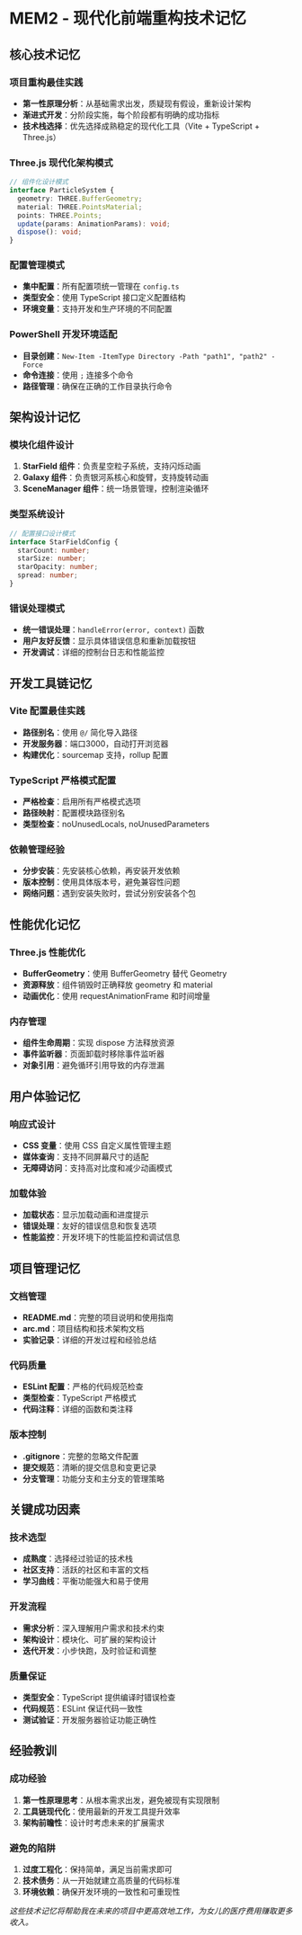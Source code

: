 # MEM2 - 现代化前端重构技术记忆

## 核心技术记忆

### 项目重构最佳实践
- **第一性原理分析**：从基础需求出发，质疑现有假设，重新设计架构
- **渐进式开发**：分阶段实施，每个阶段都有明确的成功指标
- **技术栈选择**：优先选择成熟稳定的现代化工具（Vite + TypeScript + Three.js）

### Three.js 现代化架构模式
```typescript
// 组件化设计模式
interface ParticleSystem {
  geometry: THREE.BufferGeometry;
  material: THREE.PointsMaterial;
  points: THREE.Points;
  update(params: AnimationParams): void;
  dispose(): void;
}
```

### 配置管理模式
- **集中配置**：所有配置项统一管理在 `config.ts`
- **类型安全**：使用 TypeScript 接口定义配置结构
- **环境变量**：支持开发和生产环境的不同配置

### PowerShell 开发环境适配
- **目录创建**：`New-Item -ItemType Directory -Path "path1", "path2" -Force`
- **命令连接**：使用 `;` 连接多个命令
- **路径管理**：确保在正确的工作目录执行命令

## 架构设计记忆

### 模块化组件设计
1. **StarField 组件**：负责星空粒子系统，支持闪烁动画
2. **Galaxy 组件**：负责银河系核心和旋臂，支持旋转动画
3. **SceneManager 组件**：统一场景管理，控制渲染循环

### 类型系统设计
```typescript
// 配置接口设计模式
interface StarFieldConfig {
  starCount: number;
  starSize: number;
  starOpacity: number;
  spread: number;
}
```

### 错误处理模式
- **统一错误处理**：`handleError(error, context)` 函数
- **用户友好反馈**：显示具体错误信息和重新加载按钮
- **开发调试**：详细的控制台日志和性能监控

## 开发工具链记忆

### Vite 配置最佳实践
- **路径别名**：使用 `@/` 简化导入路径
- **开发服务器**：端口3000，自动打开浏览器
- **构建优化**：sourcemap 支持，rollup 配置

### TypeScript 严格模式配置
- **严格检查**：启用所有严格模式选项
- **路径映射**：配置模块路径别名
- **类型检查**：noUnusedLocals, noUnusedParameters

### 依赖管理经验
- **分步安装**：先安装核心依赖，再安装开发依赖
- **版本控制**：使用具体版本号，避免兼容性问题
- **网络问题**：遇到安装失败时，尝试分别安装各个包

## 性能优化记忆

### Three.js 性能优化
- **BufferGeometry**：使用 BufferGeometry 替代 Geometry
- **资源释放**：组件销毁时正确释放 geometry 和 material
- **动画优化**：使用 requestAnimationFrame 和时间增量

### 内存管理
- **组件生命周期**：实现 dispose 方法释放资源
- **事件监听器**：页面卸载时移除事件监听器
- **对象引用**：避免循环引用导致的内存泄漏

## 用户体验记忆

### 响应式设计
- **CSS 变量**：使用 CSS 自定义属性管理主题
- **媒体查询**：支持不同屏幕尺寸的适配
- **无障碍访问**：支持高对比度和减少动画模式

### 加载体验
- **加载状态**：显示加载动画和进度提示
- **错误处理**：友好的错误信息和恢复选项
- **性能监控**：开发环境下的性能监控和调试信息

## 项目管理记忆

### 文档管理
- **README.md**：完整的项目说明和使用指南
- **arc.md**：项目结构和技术架构文档
- **实验记录**：详细的开发过程和经验总结

### 代码质量
- **ESLint 配置**：严格的代码规范检查
- **类型检查**：TypeScript 严格模式
- **代码注释**：详细的函数和类注释

### 版本控制
- **.gitignore**：完整的忽略文件配置
- **提交规范**：清晰的提交信息和变更记录
- **分支管理**：功能分支和主分支的管理策略

## 关键成功因素

### 技术选型
- **成熟度**：选择经过验证的技术栈
- **社区支持**：活跃的社区和丰富的文档
- **学习曲线**：平衡功能强大和易于使用

### 开发流程
- **需求分析**：深入理解用户需求和技术约束
- **架构设计**：模块化、可扩展的架构设计
- **迭代开发**：小步快跑，及时验证和调整

### 质量保证
- **类型安全**：TypeScript 提供编译时错误检查
- **代码规范**：ESLint 保证代码一致性
- **测试验证**：开发服务器验证功能正确性

## 经验教训

### 成功经验
1. **第一性原理思考**：从根本需求出发，避免被现有实现限制
2. **工具链现代化**：使用最新的开发工具提升效率
3. **架构前瞻性**：设计时考虑未来的扩展需求

### 避免的陷阱
1. **过度工程化**：保持简单，满足当前需求即可
2. **技术债务**：从一开始就建立高质量的代码标准
3. **环境依赖**：确保开发环境的一致性和可重现性

*这些技术记忆将帮助我在未来的项目中更高效地工作，为女儿的医疗费用赚取更多收入。*
